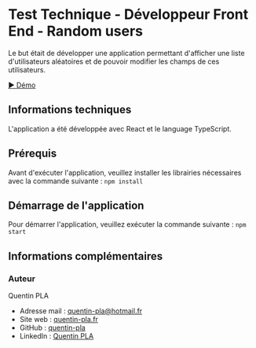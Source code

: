 # Test Technique - Développeur Front End - Random users

Le but était de développer une application permettant d'afficher une liste d'utilisateurs aléatoires et de pouvoir
modifier les champs de ces utilisateurs.

[▶️ Démo](https://quentin-pla.github.io/test-technique-random-users/)

## Informations techniques

L'application a été développée avec React et le language TypeScript.

## Prérequis

Avant d'exécuter l'application, veuillez installer les librairies nécessaires avec la commande suivante :
`npm install`

## Démarrage de l'application

Pour démarrer l'application, veuillez exécuter la commande suivante :
`npm start`

## Informations complémentaires

### Auteur

Quentin PLA

- Adresse mail : [quentin-pla@hotmail.fr](mailto:quentin-pla@hotmail.fr)
- Site web : [quentin-pla.fr](https://quentin-pla.fr)
- GitHub : [quentin-pla](https://github.com/quentin-pla)
- LinkedIn : [Quentin PLA](https://www.linkedin.com/in/quentin-pla/)